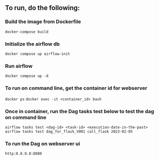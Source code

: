 ## To run, do the following:

### Build the image from Dockerfile

`docker-compose build`

### Initialize the airflow db

`docker compose up airflow-init`

### Run airflow

`docker compose up -d `

### To run on command line, get the container id for webserver

`docker ps`
`docker exec -it <container_id> bash`

### Once in container, run the Dag tasks test below to test the dag on command line

`airflow tasks test <dag-id> <task-id> <execution-date-in-the-past>`
`airflow tasks test dag_for_flask_V001 call_flask 2023-02-05`

### To run the Dag on webserver ui

`http:0.0.0.0:8080`
